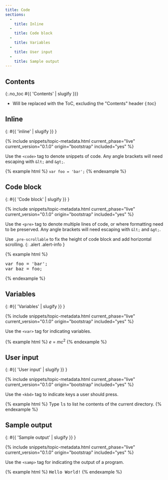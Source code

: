 ```yaml
---
title: Code
sections:
  -
    title: Inline
  -
    title: Code block
  -
    title: Variables
  -
    title: User input
  -
    title: Sample output
---
```


## Contents
{:.no_toc #{{ 'Contents' | slugify }}}

* Will be replaced with the ToC, excluding the "Contents" header
{:toc}

## Inline
{: #{{ 'inline' | slugify }} }

{% include snippets/topic-metadata.html current_phase="live" current_version="0.1.0" origin="bootstrap" included="yes" %}

Use the <code>&lt;code&gt;</code> tag to denote snippets of code.
Any angle brackets will need escaping with `&lt;` and `&gt;`.

{% example html %}
<code>var foo = 'bar';</code>
{% endexample %}

## Code block
{: #{{ 'Code block' | slugify }} }

{% include snippets/topic-metadata.html current_phase="live" current_version="0.1.0" origin="bootstrap" included="yes" %}

Use the <code>&lt;pre&gt;</code> tag to denote multiple lines of code, or where formatting need to be preserved.
Any angle brackets will need escaping with `&lt;` and `&gt;`.

Use `.pre-scrollable` to fix the height of code block and add horizontal scrolling.
{: .alert .alert-info }

{% example html %}
<pre>
var foo = 'bar';
var baz = foo;
</pre>
{% endexample %}

## Variables
{: #{{ 'Variables' | slugify }} }

{% include snippets/topic-metadata.html current_phase="live" current_version="0.1.0" origin="bootstrap" included="yes" %}

Use the <code>&lt;var&gt;</code> tag for indicating variables.

{% example html %}
<var>e</var> = <var>m</var><var>c</var><sup>2</sup>
{% endexample %}

## User input
{: #{{ 'User input' | slugify }} }

{% include snippets/topic-metadata.html current_phase="live" current_version="0.1.0" origin="bootstrap" included="yes" %}

Use the <code>&lt;kbd&gt;</code> tag to indicate keys a user should press.

{% example html %}
Type <kbd>ls</kbd> to list he contents of the current directory.
{% endexample %}

## Sample output
{: #{{ 'Sample output' | slugify }} }

{% include snippets/topic-metadata.html current_phase="live" current_version="0.1.0" origin="bootstrap" included="yes" %}

Use the <code>&lt;samp&gt;</code> tag for indicating the output of a program.

{% example html %}
<samp>Hello World!</samp>
{% endexample %}

